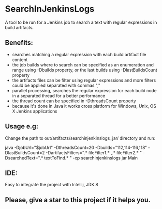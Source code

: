 # SearchInJenkinsLogs
A tool to be run for a Jenkins job to search a text with regular expressions in build artifacts.

## Benefits:
- searches matching a regular expression with each build artifact file content
- the job builds where to search can be specified as an enumeration and range using -Dbuilds property, or the last builds using -DlastBuildsCount property
- the artifacts files can be filter using regular expressions and more filters could be applied separated with commas ","
- parallel processing, searches the regular expression for each build node in a separated thread for a better performance
- the thread count can be specified in -DthreadsCount property
- because it's done in Java it works cross platform for Windows, Unix, OS X Jenkins applications

## Usage e.g:
Change the path to out/artifacts/searchinjenkinslogs_jar/ directory and run:

java -DjobUrl="$jobUrl" -DthreadsCount=20 -Dbuilds="112,114-116,118" -DlastBuildsCount=2 -DartifactsFilters=".* fileFilter1.* ,.* fileFilter2.* " -DsearchedText=".* textToFind.* " -cp searchinjenkinslogs.jar Main

## IDE:
Easy to integrate the project with Intellij, JDK 8

## Please, give a star to this project if it helps you.
